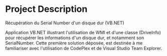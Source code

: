 Project Description
===================
Récupération du Serial Number d'un disque dur (VB.NET)


Application VB.NET illustrant l'utilisation de WMI et d'une classe (DriveInfo) pour récupérer les informations d'un disque dur, et notamment son SerialNumber.
Cette première solution déposée, est destinée à me familiariser avec l'utilisation de CodePlex et de Visual Studio Team Explorer.
